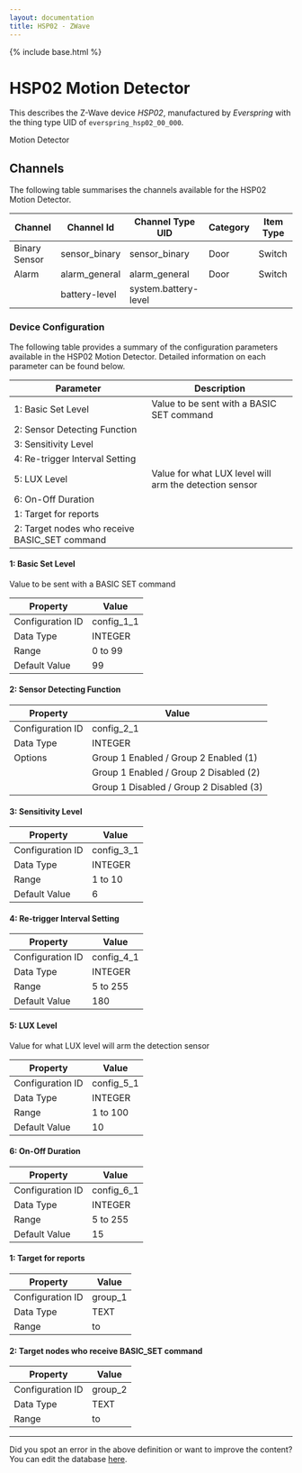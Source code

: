```yaml
---
layout: documentation
title: HSP02 - ZWave
---
```


{% include base.html %}

# HSP02 Motion Detector

This describes the Z-Wave device *HSP02*, manufactured by *Everspring* with the thing type UID of ```everspring_hsp02_00_000```. 

Motion Detector


## Channels
The following table summarises the channels available for the HSP02 Motion Detector.

| Channel | Channel Id | Channel Type UID | Category | Item Type |
|---------|------------|------------------|----------|-----------|
| Binary Sensor | sensor_binary | sensor_binary | Door | Switch |
| Alarm | alarm_general | alarm_general | Door | Switch |
|  | battery-level | system.battery-level |  |  |


### Device Configuration
The following table provides a summary of the configuration parameters available in the HSP02 Motion Detector.
Detailed information on each parameter can be found below.

| Parameter   | Description |
|-------------|-------------|
| 1: Basic Set Level | Value to be sent with a BASIC SET command |
| 2: Sensor Detecting Function |  |
| 3: Sensitivity Level |  |
| 4: Re-trigger Interval Setting |  |
| 5: LUX Level | Value for what LUX level will arm the detection sensor |
| 6: On-Off Duration |  |
| 1: Target for reports |  |
| 2: Target nodes who receive BASIC_SET command |  |


#### 1: Basic Set Level

Value to be sent with a BASIC SET command


| Property         | Value    |
|------------------|----------|
| Configuration ID | config_1_1 |
| Data Type        | INTEGER |
| Range | 0 to 99 |
| Default Value | 99 |


#### 2: Sensor Detecting Function


| Property         | Value    |
|------------------|----------|
| Configuration ID | config_2_1 |
| Data Type        | INTEGER || Default Value | 1 |
| Options | Group 1 Enabled / Group 2 Enabled (1) |
|  | Group 1 Enabled / Group 2 Disabled (2) |
|  | Group 1 Disabled / Group 2 Disabled (3) |


#### 3: Sensitivity Level


| Property         | Value    |
|------------------|----------|
| Configuration ID | config_3_1 |
| Data Type        | INTEGER |
| Range | 1 to 10 |
| Default Value | 6 |


#### 4: Re-trigger Interval Setting


| Property         | Value    |
|------------------|----------|
| Configuration ID | config_4_1 |
| Data Type        | INTEGER |
| Range | 5 to 255 |
| Default Value | 180 |


#### 5: LUX Level

Value for what LUX level will arm the detection sensor


| Property         | Value    |
|------------------|----------|
| Configuration ID | config_5_1 |
| Data Type        | INTEGER |
| Range | 1 to 100 |
| Default Value | 10 |


#### 6: On-Off Duration


| Property         | Value    |
|------------------|----------|
| Configuration ID | config_6_1 |
| Data Type        | INTEGER |
| Range | 5 to 255 |
| Default Value | 15 |


#### 1: Target for reports


| Property         | Value    |
|------------------|----------|
| Configuration ID | group_1 |
| Data Type        | TEXT |
| Range |  to  |


#### 2: Target nodes who receive BASIC_SET command


| Property         | Value    |
|------------------|----------|
| Configuration ID | group_2 |
| Data Type        | TEXT |
| Range |  to  |


---

Did you spot an error in the above definition or want to improve the content?
You can edit the database [here](http://www.cd-jackson.com/index.php/zwave/zwave-device-database/zwave-device-list/devicesummary/22).
